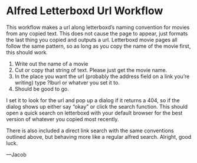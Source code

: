 # Alfred Letterboxd Url Workflow

This workflow makes a url along letterboxd’s naming convention for movies from any copied text. This does not cause the page to appear, just formats the last thing you copied and outputs a url. Letterboxd movie pages all follow the same pattern, so as long as you copy the name of the movie first, this should work.

1. Write out the name of a movie
2. Cut or copy that string of text. Please just get the movie name.
3. In the place you want the url (probably the address field on a link you’re writing) type ?lburl or whatver you set it to. 
4. Should be good to go. 

I set it to look for the url and pop up a dialog if it returns a 404, so if the dialog shows up either say “okay” or click the search function. This should open a quick search on letterboxd with your default browser for the best version of whatever you copied most recently.

There is also included a direct link search with the same conventions outlined above, but behaving more like a regular alfred search. 
Alright, good luck.

—Jacob
